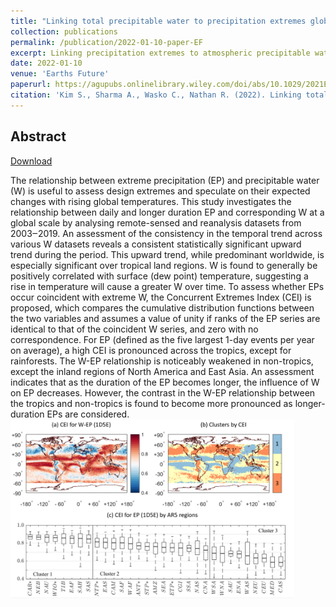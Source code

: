 ```yaml
---
title: "Linking total precipitable water to precipitation extremes globally"
collection: publications
permalink: /publication/2022-01-10-paper-EF
excerpt: Linking precipitation extremes to atmospheric precipitable water.
date: 2022-01-10
venue: 'Earths Future'
paperurl: https://agupubs.onlinelibrary.wiley.com/doi/abs/10.1029/2021EF002473
citation: 'Kim S., Sharma A., Wasko C., Nathan R. (2022). Linking total precipitable water to precipitation extremes globally, <i>Earth’s Future</i>, 10(2), e2021EF002473'
---
```

## Abstract
[Download](https://steelpl.github.io/files/2022_EF_Kim.pdf)

The relationship between extreme precipitation (EP) and precipitable water (W) is useful to assess design extremes and speculate on their expected changes with rising global temperatures. This study investigates the relationship between daily and longer duration EP and corresponding W at a global scale by analysing remote-sensed and reanalysis datasets from 2003‒2019. An assessment of the consistency in the temporal trend across various W datasets reveals a consistent statistically significant upward trend during the period. This upward trend, while predominant worldwide, is especially significant over tropical land regions. W is found to generally be positively correlated with surface (dew point) temperature, suggesting a rise in temperature will cause a greater W over time. To assess whether EPs occur coincident with extreme W, the Concurrent Extremes Index (CEI) is proposed, which compares the cumulative distribution functions between the two variables and assumes a value of unity if ranks of the EP series are identical to that of the coincident W series, and zero with no correspondence. For EP (defined as the five largest 1-day events per year on average), a high CEI is pronounced across the tropics, except for rainforests. The W-EP relationship is noticeably weakened in non-tropics, except the inland regions of North America and East Asia. An assessment indicates that as the duration of the EP becomes longer, the influence of W on EP decreases. However, the contrast in the W-EP relationship between the tropics and non-tropics is found to become more pronounced as longer-duration EPs are considered.
<br/><img src='/images/2022_EF_WEP.png' width="90%" height="90%">
